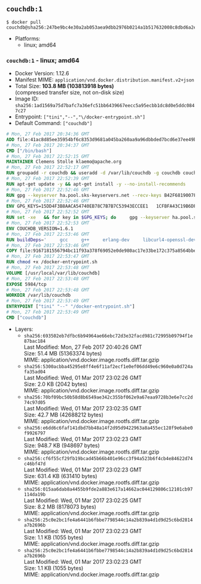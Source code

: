 ## `couchdb:1`

```console
$ docker pull couchdb@sha256:247be9bc4e30a2ab053aea9dbb2976b0214a1b517632008c8dbd6a2e9e809cee
```

-	Platforms:
	-	linux; amd64

### `couchdb:1` - linux; amd64

-	Docker Version: 1.12.6
-	Manifest MIME: `application/vnd.docker.distribution.manifest.v2+json`
-	Total Size: **103.8 MB (103813918 bytes)**  
	(compressed transfer size, not on-disk size)
-	Image ID: `sha256:1ad1569a75d7bafc7a36efc51bb6439667eecc5a95ecbb1dc8d0e5ddc0847c27`
-	Entrypoint: `["tini","--","\/docker-entrypoint.sh"]`
-	Default Command: `["couchdb"]`

```dockerfile
# Mon, 27 Feb 2017 20:34:36 GMT
ADD file:41ac8d85ee35954bf6c8353d9681a045ba260aa9a96dbbded7bcd6e37ee49bea in / 
# Mon, 27 Feb 2017 20:34:37 GMT
CMD ["/bin/bash"]
# Mon, 27 Feb 2017 22:52:15 GMT
MAINTAINER Clemens Stolle klaemo@apache.org
# Mon, 27 Feb 2017 22:52:17 GMT
RUN groupadd -r couchdb && useradd -d /var/lib/couchdb -g couchdb couchdb
# Mon, 27 Feb 2017 22:52:39 GMT
RUN apt-get update -y && apt-get install -y --no-install-recommends     ca-certificates     curl     erlang-nox     libicu52     libmozjs185-1.0     libnspr4     libnspr4-0d   && rm -rf /var/lib/apt/lists/*
# Mon, 27 Feb 2017 22:52:46 GMT
RUN gpg --keyserver ha.pool.sks-keyservers.net --recv-keys B42F6819007F00F88E364FD4036A9C25BF357DD4   && curl -o /usr/local/bin/gosu -fSL "https://github.com/tianon/gosu/releases/download/1.7/gosu-$(dpkg --print-architecture)"   && curl -o /usr/local/bin/gosu.asc -fSL "https://github.com/tianon/gosu/releases/download/1.7/gosu-$(dpkg --print-architecture).asc"   && gpg --verify /usr/local/bin/gosu.asc   && rm /usr/local/bin/gosu.asc   && chmod +x /usr/local/bin/gosu   && gpg --keyserver ha.pool.sks-keyservers.net --recv-keys 6380DC428747F6C393FEACA59A84159D7001A4E5   && curl -o /usr/local/bin/tini -fSL "https://github.com/krallin/tini/releases/download/v0.9.0/tini"   && curl -o /usr/local/bin/tini.asc -fSL "https://github.com/krallin/tini/releases/download/v0.9.0/tini.asc"   && gpg --verify /usr/local/bin/tini.asc   && rm /usr/local/bin/tini.asc   && chmod +x /usr/local/bin/tini
# Mon, 27 Feb 2017 22:52:46 GMT
ENV GPG_KEYS=15DD4F3B8AACA54740EB78C7B7B7C53943ECCEE1   1CFBFA43C19B6DF4A0CA3934669C02FFDF3CEBA3   25BBBAC113C1BFD5AA594A4C9F96B92930380381   4BFCA2B99BADC6F9F105BEC9C5E32E2D6B065BFB   5D680346FAA3E51B29DBCB681015F68F9DA248BC   7BCCEB868313DDA925DF1805ECA5BCB7BB9656B0   C3F4DFAEAD621E1C94523AEEC376457E61D50B88   D2B17F9DA23C0A10991AF2E3D9EE01E47852AEE4   E0AF0A194D55C84E4A19A801CDB0C0F904F4EE9B
# Mon, 27 Feb 2017 22:52:52 GMT
RUN set -xe   && for key in $GPG_KEYS; do     gpg --keyserver ha.pool.sks-keyservers.net --recv-keys "$key";   done
# Mon, 27 Feb 2017 22:52:53 GMT
ENV COUCHDB_VERSION=1.6.1
# Mon, 27 Feb 2017 22:53:46 GMT
RUN buildDeps='     gcc     g++     erlang-dev     libcurl4-openssl-dev     libicu-dev     libmozjs185-dev     libnspr4-dev     make   '   && apt-get update && apt-get install -y --no-install-recommends $buildDeps   && curl -fSL http://apache.osuosl.org/couchdb/source/$COUCHDB_VERSION/apache-couchdb-$COUCHDB_VERSION.tar.gz -o couchdb.tar.gz   && curl -fSL https://www.apache.org/dist/couchdb/source/$COUCHDB_VERSION/apache-couchdb-$COUCHDB_VERSION.tar.gz.asc -o couchdb.tar.gz.asc   && gpg --verify couchdb.tar.gz.asc   && mkdir -p /usr/src/couchdb   && tar -xzf couchdb.tar.gz -C /usr/src/couchdb --strip-components=1   && cd /usr/src/couchdb   && ./configure --with-js-lib=/usr/lib --with-js-include=/usr/include/mozjs   && make && make install   && apt-get purge -y --auto-remove $buildDeps   && rm -rf /var/lib/apt/lists/* /usr/src/couchdb /couchdb.tar.gz*   && chown -R couchdb:couchdb     /usr/local/lib/couchdb /usr/local/etc/couchdb     /usr/local/var/lib/couchdb /usr/local/var/log/couchdb /usr/local/var/run/couchdb   && chmod -R g+rw     /usr/local/lib/couchdb /usr/local/etc/couchdb     /usr/local/var/lib/couchdb /usr/local/var/log/couchdb /usr/local/var/run/couchdb   && mkdir -p /var/lib/couchdb   && sed -e 's/^bind_address = .*$/bind_address = 0.0.0.0/' -i /usr/local/etc/couchdb/default.ini   && sed -e 's!/usr/local/var/log/couchdb/couch.log$!/dev/null!' -i /usr/local/etc/couchdb/default.ini
# Mon, 27 Feb 2017 22:53:46 GMT
COPY file:9167181556794bc11f93a378f69052e0de980ac17e33be172c375a8564bbe89a in / 
# Mon, 27 Feb 2017 22:53:47 GMT
RUN chmod +x /docker-entrypoint.sh
# Mon, 27 Feb 2017 22:53:48 GMT
VOLUME [/usr/local/var/lib/couchdb]
# Mon, 27 Feb 2017 22:53:48 GMT
EXPOSE 5984/tcp
# Mon, 27 Feb 2017 22:53:48 GMT
WORKDIR /var/lib/couchdb
# Mon, 27 Feb 2017 22:53:49 GMT
ENTRYPOINT ["tini" "--" "/docker-entrypoint.sh"]
# Mon, 27 Feb 2017 22:53:49 GMT
CMD ["couchdb"]
```

-	Layers:
	-	`sha256:693502eb7dfbc6b94964ae66ebc72d3e32facd981c72995b09794f1e87bac184`  
		Last Modified: Mon, 27 Feb 2017 20:40:26 GMT  
		Size: 51.4 MB (51363374 bytes)  
		MIME: application/vnd.docker.image.rootfs.diff.tar.gzip
	-	`sha256:5300acbba45295e8ff4e6f11af2ecf1e0ef06dd49e6c960e0a0d724afa35ad04`  
		Last Modified: Wed, 01 Mar 2017 23:02:26 GMT  
		Size: 2.0 KB (2042 bytes)  
		MIME: application/vnd.docker.image.rootfs.diff.tar.gzip
	-	`sha256:70bf09bc50b58d8b6549ae342c355bf062e9a67eaa9728b3e6e7cc2d74c97d05`  
		Last Modified: Wed, 01 Mar 2017 23:02:35 GMT  
		Size: 42.7 MB (42688212 bytes)  
		MIME: application/vnd.docker.image.rootfs.diff.tar.gzip
	-	`sha256:e6dd6c6faf141dbd7bb48a14f2d95d9422963a8a455ec128f9e6abe0f9926797`  
		Last Modified: Wed, 01 Mar 2017 23:02:23 GMT  
		Size: 948.7 KB (948697 bytes)  
		MIME: application/vnd.docker.image.rootfs.diff.tar.gzip
	-	`sha256:cf6f55cf29fb19bcad45b66b401e96cc3f94a523b6f4cb4e84622d74c46bf47d`  
		Last Modified: Wed, 01 Mar 2017 23:02:23 GMT  
		Size: 631.4 KB (631410 bytes)  
		MIME: application/vnd.docker.image.rootfs.diff.tar.gzip
	-	`sha256:015aa6dab8a4455b9fde2a883e617a14662ac044129806c12101cb97114da19b`  
		Last Modified: Wed, 01 Mar 2017 23:02:25 GMT  
		Size: 8.2 MB (8178073 bytes)  
		MIME: application/vnd.docker.image.rootfs.diff.tar.gzip
	-	`sha256:25c0e2bc1fe4a6441b6fbbe7798544c14a2b839a4d1d9d25c6bd2814a7b2696b`  
		Last Modified: Wed, 01 Mar 2017 23:02:23 GMT  
		Size: 1.1 KB (1055 bytes)  
		MIME: application/vnd.docker.image.rootfs.diff.tar.gzip
	-	`sha256:25c0e2bc1fe4a6441b6fbbe7798544c14a2b839a4d1d9d25c6bd2814a7b2696b`  
		Last Modified: Wed, 01 Mar 2017 23:02:23 GMT  
		Size: 1.1 KB (1055 bytes)  
		MIME: application/vnd.docker.image.rootfs.diff.tar.gzip
